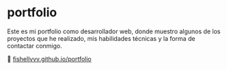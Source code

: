 # portfolio
Este es mi portfolio como desarrollador web, donde muestro algunos de los proyectos que he realizado, mis habilidades técnicas y la forma de contactar conmigo. 

🔗 [fishellvvv.github.io/portfolio](https://fishellvvv.github.io/portfolio/)
